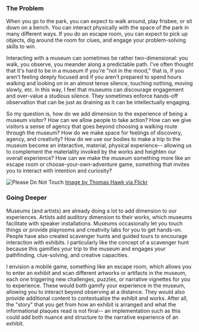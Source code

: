 ### The Problem
When you go to the park, you can expect to walk around, play frisbee, or sit down on a bench. You can interact physically with 
the space of the park in many different ways. If you do an escape room, you can expect to pick up objects, dig around the room 
for clues, and engage your problem-solving skills to win.

Interacting with a museum can sometimes be rather two-dimensional: you walk, you observe, you meander along a predictable path. 
I've often thought that it's hard to be in a museum if you're "not in the mood," that is, if you aren't feeling deeply focused and 
if you aren't prepared to spend hours walking and looking on in an almost tense silence, touching nothing, moving slowly, etc.
In this way, I feel that museums can discourage engagement and over-value a studious silence. They sometimes enforce hands-off observation that can be just as draining as it can be intellectually engaging.

So my question is, how do we 
add dimension to the experience of being a museum visitor? How can we allow people to take action? How can we give visitors a 
sense of agency that goes beyond choosing a walking route through the museum? How do we make space for feelings of discovery, 
agency, and creativity? How do we use our bodies to make a trip to the museum become an interactive, material, 
physical experience-- allowing us to complement the materiality invoked by the works and heighten our overall experience? How 
can we make the museum something more like an escape room or choose-your-own-adventure game, something that invites you to 
interact with intention and curiosity?

![Please Do Not Touch](https://c1.staticflickr.com/2/1439/4733029692_5ca8179d9d_b.jpg "XX")
[Image by Thomas Hawk via Flickr](https://www.flickr.com/photos/thomashawk/4733029692)

### Going Deeper
Museums (and artists) are already doing a lot to add dimension to our experiences. Artists add auditory dimension to 
their works, which museums facilitate with speaker installations. Museums occasionally let you touch things or provide 
playrooms and creativity labs for you to get hands-on. People have also created scavenger hunts and guided 
tours to encourage interaction with exhibits. I particularly like the concept of a scavenger hunt because this gamifies your trip to the museum and engages your pathfinding, clue-solving, and creative capacities.

I envision a mobile game, something like an escape room, which allows you to enter an exhibit and scan different artworks or artifacts in the museum, each one triggering new challenges, puzzles, or narrative vignettes for you to experience. These would both gamify your experience in the museum, allowing you to interact beyond observing at a distance. They would also provide additional content to contextualize the exhibit and works. After all, the "story" that you get from how an exhibit is arranged and what the informational plaques read is not final-- an implementation such as this could add both nuance and structure to the narrative experience of an exhibit.
